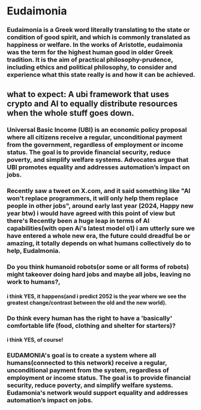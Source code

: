 # Eudaimonia

### Eudaimonia is a Greek word literally translating to the state or condition of good spirit, and which is commonly translated as happiness or welfare. In the works of Aristotle, eudaimonia was the term for the highest human good in older Greek tradition. It is the aim of practical philosophy-prudence, including ethics and political philosophy, to consider and experience what this state really is and how it can be achieved.

## what to expect: A ubi framework that uses crypto and AI to equally distribute resources when the whole stuff goes down.

### Universal Basic Income (UBI) is an economic policy proposal where all citizens receive a regular, unconditional payment from the government, regardless of employment or income status. The goal is to provide financial security, reduce poverty, and simplify welfare systems. Advocates argue that UBI promotes equality and addresses automation’s impact on jobs. 

### Recently saw a tweet on X.com, and it said something like "AI won't replace programmers, it will only help them replace people in other jobs", around early last year (2024, Happy new year btw) i would have agreed with this point of view but there's Recently been a huge leap in terms of AI capabilities(with open Ai's latest model o1) i am utterly sure we have entered a whole new era, the future could dreadful be or amazing, it totally depends on what humans collectively do to help, EudaImonia. 


### Do you think humanoid robots(or some or all forms of robots) might takeover doing hard jobs and maybe all jobs, leaving no work to humans?,
#### i think YES, it happens(and i predict 2052 is the year where we see the greatest change/contrast between the old and the new world).
### Do think every human has the right to have a 'basically' comfortable life (food, clothing and shelter for starters)?
#### i think YES, of course!

### EUDAMONIA's goal is to create a system where all humans(connected to this network) receive a regular, unconditional payment from the system, regardless of employment or income status. The goal is to provide financial security, reduce poverty, and simplify welfare systems. Eudamonia's network would support equality and addresses automation’s impact on jobs. 

















